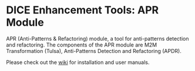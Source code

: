 # DICE Enhancement Tools: APR Module
APR (Anti-Patterns & Refactoring) module, a tool for anti-patterns detection and refactoring. The components of the APR module are M2M Transformation (Tulsa), Anti-Patterns Detection and Refactoring (APDR).

Please check out the [wiki](https://github.com/dice-project/DICE-Enhancement-APR/wiki) for installation and user manuals.
